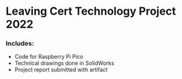 # Leaving Cert Technology Project 2022

### Includes:
- Code for Raspberry Pi Pico
- Technical drawings done in SolidWorks
- Project report submitted with artifact
